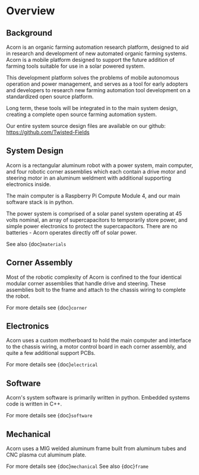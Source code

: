 # Overview

## Background

Acorn is an organic farming automation research platform, designed to aid in
research and development of new automated organic farming systems. Acorn is a
mobile platform designed to support the future addition of farming tools
suitable for use in a solar powered system.

This development platform solves the problems of mobile autonomous operation
and power management, and serves as a tool for early adopters and developers
to research new farming automation tool development on a standardized open
source platform.

Long term, these tools will be integrated in to the main system design, creating
a complete open source farming automation system.

Our entire system source design files are available on our github:
<https://github.com/Twisted-Fields>

## System Design

Acorn is a rectangular aluminum robot with a power system, main computer, and
four robotic corner assemblies which each contain a drive motor and steering
motor in an aluminum weldment with additional supporting electronics inside.

The main computer is a Raspberry Pi Compute Module 4, and our main software
stack is in python.

The power system is comprised of a solar panel system operating at 45 volts
nominal, an array of supercapacitors to temporarily store power, and simple
power electronics to protect the supercapacitors. There are no batteries -
Acorn operates directly off of solar power.

See also {doc}`materials`

## Corner Assembly

Most of the robotic complexity of Acorn is confined to the four identical
modular corner assemblies that handle drive and steering. These assemblies
bolt to the frame and attach to the chassis wiring to complete the robot.

For more details see {doc}`corner`

## Electronics

Acorn uses a custom motherboard to hold the main computer and interface to the
chassis wiring, a motor control board in each corner assembly, and quite a few
additional support PCBs.

For more details see {doc}`electrical`

## Software

Acorn's system software is primarily written in python. Embedded systems
code is written in C++.

For more details see {doc}`software`

## Mechanical

Acorn uses a MIG welded aluminum frame built from aluminum tubes and CNC plasma
cut aluminum plate.

For more details see {doc}`mechanical`
See also {doc}`frame`

